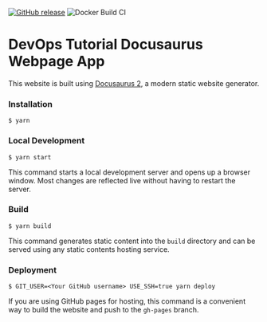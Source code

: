 [![GitHub release](https://img.shields.io/github/release/nhat416/docupage.svg?style=flat-square)](https://github.com/nhat416/docupage/releases/latest)
![Docker Build CI](https://github.com/nhat416/docupage/actions?workflow=ci-docker.yml/badge.svg)

# DevOps Tutorial Docusaurus Webpage App

This website is built using [Docusaurus 2](https://docusaurus.io/), a modern static website generator.

### Installation

```
$ yarn
```

### Local Development

```
$ yarn start
```

This command starts a local development server and opens up a browser window. Most changes are reflected live without having to restart the server.

### Build

```
$ yarn build
```

This command generates static content into the `build` directory and can be served using any static contents hosting service.

### Deployment

```
$ GIT_USER=<Your GitHub username> USE_SSH=true yarn deploy
```

If you are using GitHub pages for hosting, this command is a convenient way to build the website and push to the `gh-pages` branch.
